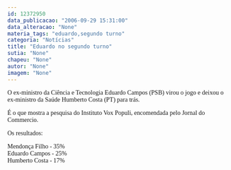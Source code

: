 ```yaml
---
id: 12372950
data_publicacao: "2006-09-29 15:31:00"
data_alteracao: "None"
materia_tags: "eduardo,segundo turno"
categoria: "Notícias"
title: "Eduardo no segundo turno"
sutia: "None"
chapeu: "None"
autor: "None"
imagem: "None"
---
```

<p><P><FONT face=Verdana>O&nbsp;ex-ministro da Ciência e Tecnologia Eduardo Campos (PSB)&nbsp;virou o jogo e deixou o ex-ministro da Saúde Humberto Costa (PT) para trás. </FONT></P></p>
<p><P><FONT face=Verdana>É o que mostra a pesquisa do </FONT><FONT face=Verdana>Instituto Vox Populi, encomendada pelo Jornal do Commercio. </FONT></P></p>
<p><P><FONT face=Verdana>Os resultados:</FONT></P></p>
<p><P><FONT face=Verdana>Mendonça Filho - 35%<BR></FONT><FONT face=Verdana>Eduardo Campos - 25%<BR></FONT><FONT face=Verdana>Humberto Costa - 17%</FONT></P> </p>
